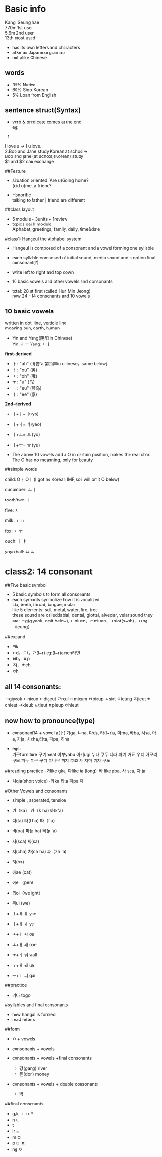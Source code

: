 # Basic info
Kang, Seung hae  
770m 1st user   
5.6m 2nd user  
13th most used  

- has its own letters and characters
- alike as Japanese gramma
- not alike Chinese

## words
- 35% Native
- 60% Sino-Korean
- 5% Loan from English


## sentence struct(Syntax)

- verb & predicate comes at the end  
eg:   
1.
I love u ->  I u love.  
2.Bob and Jane study Korean at school->  
Bob and jane (at school)(Korean) study  
$1 and $2 can exchange

##Feature
- situation oriented
(Are u)Going home?  
(did u)met a friend?

- Honorific  
talking to father | friend are different

##class layout
- 5 module - 3units + 1review  
- topics each module:  
Alphabet, greetings, family, daily, time&date

#class1: Hangeul the Alphabet system
- Hangeul is composed of a consonant and a vowel forming one syllable
- each syllable composed of initial sound, media sound and a option final consonant(?)

- write left to right and top down
- 10 basic vowels and other vowels and consonants
- total: 28 at first (called Hun Min Jeong)  
now 24 - 14 consonants and 10 vowels

## 10 basic vowels

written in dot, line,  verticle line  
meaning sun, earth, human

- Yin and Yang(阴阳 in Chinese)  
Yin:ㅓ ㅜ Yang:ㅗ ㅏ

**first-derived**

- ㅏ : "ah" (拼音‘a’第四声in chinese，same below)
- ㅓ : "ou" (奥)
- ㅗ : "oh" (哦)
- ㅜ : "u" (乌)
- ㅡ : "eu" (额乌)
- ㅣ : "ee" (意)

**2nd-derived**

- ㅣ+ㅏ= ㅑ(ya)
- ㅣ+ㅓ= ㅕ(yeo)
- ㅣ+ㅗ= ㅛ (yo)
- ㅣ+ㅜ= ㅠ (yu)

- The above 10 vowels add a O in certain position, makes the real char. The O has no meanning, only for beauty

##simple words

child: Oㅏ Oㅣ (I got no Korean IMF,so i will omit O below)

cucumber: ㅗ ㅣ

tooth/two: ㅣ

five: ㅗ

milk: ㅜ ㅠ

fox: ㅕ ㅜ

ouch: ㅏ ㅑ

yoyo ball: ㅛ ㅛ


# class2: 14 consonant
##Five basic symbol
- 5 basic symbols to form all consonants
- each symbols symbolize how it is vocalized  
Lip, teeth, throat, tongue, molar  
like 5 elements: soil, metal, water, fire, tree  
these sound are called:labial, dental, glottal, alveolar, velar sound
they are: ㄱg(giyeok, omit below), ㄴniuen，ㅁmiuen，ㅅsiot(s~sh)，ㅇng（ieung）

##expand
- ㅋk
- ㄷd，ㅌt，ㄹ(l~r) eg:(l~r)amen라면
- ㅂb，ㅍp
- ㅈj，ㅊch
- ㅎh

## all 14 consonants:
ㄱgiyeok ㄴnieun ㄷdigeut ㄹreul ㅁmieum ㅂbieup ㅅsiot ㅇieung ㅈjieut ㅊchieut ㅋkieuk ㅌtieut ㅍpieup ㅎhieut

## now how to pronounce(type)
- consonant14 + vowel a(ㅏ)
가ga, 나na, 다da, 라(l~r)a, 마ma, 바ba, 사sa, 아a, 자ja, 차cha,타ta, 파pa, 하ha

- egs:  
가구furniture 구기meat 야부yabu 아기ugi 누나 쿠두 나라 파기 가됴 우디 아모리 쿠모 피누 투쿠 구디 투나무 파지 추죠 차 치마 키차 쿠도

##reading practice
-가like gka, 다like ta (long), 바 like pba, 사 sca, 자 ja 
- 차qia(short voice)
-카ka 타ta 파pa 하


#Other Vowels and consonants
- simple , asperated, tension
- 가（ka） 카（k ha) 까(k'a)
- 다(ta)  타(t ha) 따（t'a）
- 바(pa) 파(p ha) 빠(p 'a)
- 사(sca) 		싸(sa)
- 자(cha) 차(ch ha) 짜（zh 'a）
- 하(ha)

- 애ae (cat)
- 에e （pen）
- 외oi（we ight）
- 위ui (we)
- ㅣ+ㅐ ㅒ yae
- ㅣ+ㅔ ㅖ ye
- ㅗ+ㅏ ㅘ oa
- ㅗ+ㅐ ㅙ oae
- ㅜ+ㅓ ㅝ wall
- ㅜ+ㅔ ㅞ ue
- ㅡ+ㅣ ㅢ gui

##practice
- 가다 togo

#syllables and final consonants
- how hangul is formed
- read letters

##form
- ㅇ + vowels
- consonants + vowels
- consonants + vowels +final consonants
	- 강(gang) river
	- 돈(don) money

- consonants + vowels + double consonants
	- 밖

##final consonants
- g/k ㄱ ㄲ ㅋ
- n ㄴ
- t 
- lr ㄹ
- m ㅁ
- p ㅂ ㅍ 
- ng ㅇ
